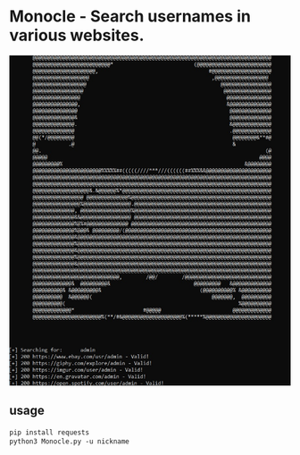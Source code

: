 # Monocle - Search usernames in various websites.

<p align="center">
<img src="demo.jpeg"/>
</p>

## usage
```
pip install requests
python3 Monocle.py -u nickname
```
